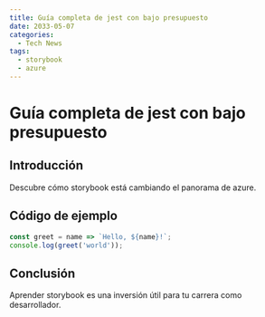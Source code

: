 ```yaml
---
title: Guía completa de jest con bajo presupuesto
date: 2033-05-07
categories:
  - Tech News
tags:
  - storybook
  - azure
---
```


# Guía completa de jest con bajo presupuesto

## Introducción

Descubre cómo storybook está cambiando el panorama de azure.

## Código de ejemplo

```javascript
const greet = name => `Hello, ${name}!`;
console.log(greet('world'));
```

## Conclusión

Aprender storybook es una inversión útil para tu carrera como desarrollador.